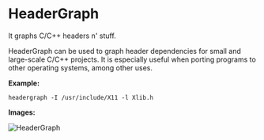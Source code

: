 HeaderGraph
===========

It graphs C/C++ headers n' stuff.

HeaderGraph can be used to graph header dependencies for small and large-scale C/C++ projects.
It is especially useful when porting programs to other operating systems, among other uses.

**Example:**

```
headergraph -I /usr/include/X11 -l Xlib.h
```

**Images:**

![HeaderGraph](http://i.imgur.com/thR0FYu.png)

